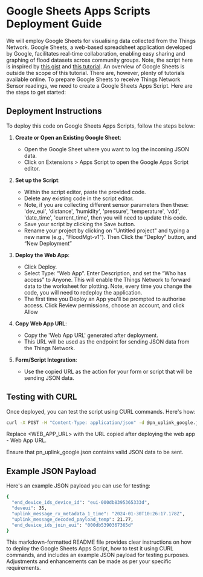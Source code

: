 # Google Sheets Apps Scripts Deployment Guide

We will employ Google Sheets for visualising data collected from the Things Network. Google Sheets, a web-based spreadsheet application developed by Google, facilitates real-time collaboration, enabling easy sharing and graphing of flood datasets across community groups. Note, the script here is inspired by [this gist](https://gist.github.com/bmcbride/7069aebd643944c9ee8b) and [this tutorial](https://blog.squix.org/2017/07/thethingsnetwork-how-to-use-google-spreadsheet-to-log-data.html). An overview of Google Sheets is outside the scope of this tutorial. There are, however, plenty of tutorials available online.  To prepare Google Sheets to receive Things Network Sensor readings, we need to create a Google Sheets Apps Script. Here are the steps to get started:

## Deployment Instructions

To deploy this code on Google Sheets Apps Scripts, follow the steps below:

1. **Create or Open an Existing Google Sheet**:
   - Open the Google Sheet where you want to log the incoming JSON data.
   - Click on Extensions > Apps Script to open the Google Apps Script editor.

2. **Set up the Script**:
   - Within the script editor, paste the provided code.
   - Delete any existing code in the script editor.
   - Note, if you are collecting different sensor parameters then these: 'dev_eui', 'distance', 'humidity', 'pressure', 'temperature', 'vdd', 'date_time', 'current_time', then you will need to update this code.
   - Save your script by clicking the Save button.
   - Rename your project by clicking on "Untitled project" and typing a new name (e.g., "FloodMgt-v1"). Then Click the “Deploy” button, and “New Deployment”

3. **Deploy the Web App**:
   - Click Deploy.
   - Select Type: “Web App”. Enter Description,  and set the “Who has access” to Anyone. This will enable the Things Network to forward data to the worksheet for plotting. Note, every time you change the code, you will need to redeploy the application.
   - The first time you Deploy an App you'll be prompted to authorise access. Click Review permissions, choose an account, and click Allow

5. **Copy Web App URL**:
   - Copy the 'Web App URL' generated after deployment.
   - This URL will be used as the endpoint for sending JSON data from the Things Network. 

6. **Form/Script Integration**:
   - Use the copied URL as the action for your form or script that will be sending JSON data.

## Testing with CURL

Once deployed, you can test the script using CURL commands. Here's how:

```bash
curl -X POST -H "Content-Type: application/json" -d @pn_uplink_google.json  <WEB_APP_URL>
```

Replace <WEB_APP_URL> with the URL copied after deploying the web app - Web App URL.

Ensure that pn_uplink_google.json contains valid JSON data to be sent.

## Example JSON Payload
Here's an example JSON payload you can use for testing:

```bash
{
  "end_device_ids_device_id": "eui-000db8395365333d",
  "deveui": 35,
  "uplink_message_rx_metadata_1_time": "2024-01-30T10:26:17.178Z",
  "uplink_message_decoded_payload_temp": 21.77,
  "end_device_ids_join_eui": "000db5390367365d"
}
```

This markdown-formatted README file provides clear instructions on how to deploy the Google Sheets Apps Script, how to test it using CURL commands, and includes an example JSON payload for testing purposes. Adjustments and enhancements can be made as per your specific requirements.
